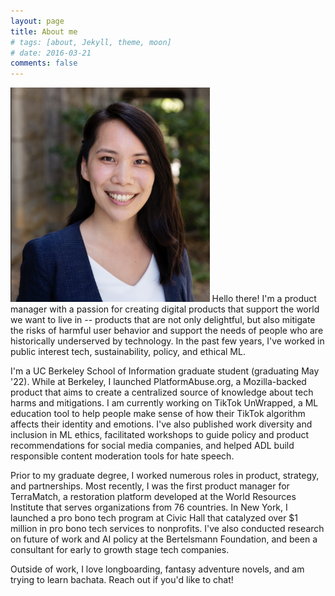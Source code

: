 ```yaml
---
layout: page
title: About me
# tags: [about, Jekyll, theme, moon]
# date: 2016-03-21
comments: false
---
```


<img src="/assets/img/headshot2.png" style="width:318.66px;height:342.66px;padding=10px">
Hello there! I'm a product manager with a passion for creating digital products that support the world we want to live in -- products that are not only delightful, but also mitigate the risks of harmful user behavior and support the needs of people who are historically underserved by technology. In the past few years, I've worked in public interest tech, sustainability, policy, and ethical ML. 

I'm a UC Berkeley School of Information graduate student (graduating May '22). While at Berkeley, I launched PlatformAbuse.org, a Mozilla-backed product that aims to create a centralized source of knowledge about tech harms and mitigations. I am currently working on TikTok UnWrapped, a ML education tool to help people make sense of how their TikTok algorithm affects their identity and emotions. I've also published work diversity and inclusion in ML ethics, facilitated workshops to guide policy and product recommendations for social media companies, and helped ADL build responsible content moderation tools for hate speech. 

Prior to my graduate degree, I worked numerous roles in product, strategy, and partnerships. Most recently, I was the first product manager for TerraMatch, a restoration platform developed at the World Resources Institute that serves organizations from 76 countries. In New York, I launched a pro bono tech program at Civic Hall that catalyzed over $1 million in pro bono tech services to nonprofits.  I've also conducted research on future of work and AI policy at the Bertelsmann Foundation, and been a consultant for early to growth stage tech companies. 

Outside of work, I love longboarding, fantasy adventure novels, and am trying to learn bachata. Reach out if you'd like to chat!
